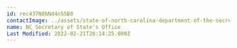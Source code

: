 ```yaml
---
id: rec437N8hNd4n55B0
contactImage: ../assets/state-of-north-carolina-department-of-the-secretary-of-state-round.png
name: NC Secretary of State's Office
Last Modified: 2022-02-21T20:14:25.000Z
---
```


